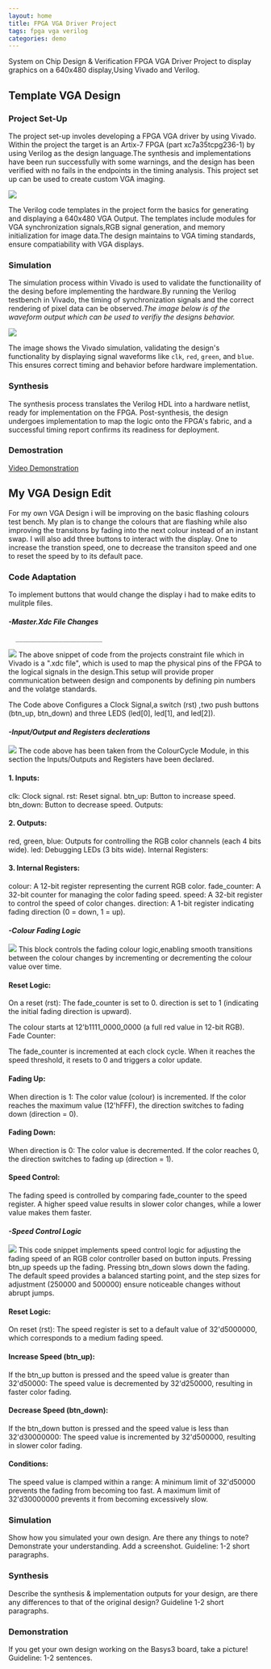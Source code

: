 ```yaml
---
layout: home
title: FPGA VGA Driver Project
tags: fpga vga verilog
categories: demo
---
```

System on Chip Design & Verification FPGA VGA Driver Project to display graphics on a 640x480 display,Using Vivado and Verilog.

## **Template VGA Design**
### **Project Set-Up**
The project set-up involes developing a FPGA VGA driver by using Vivado. Within the project the target is an Artix-7 FPGA (part xc7a35tcpg236-1) by using Verilog as the design language.The synthesis and implementations have been run successfully with some warnings, and the design has been verified with no fails in the endpoints in the timing analysis. This project set up can be used to create custom VGA imaging.


<img src="https://raw.githubusercontent.com/g00414253/fpga-vga-verilog_EvanDuffy/main/docs/assets/images/ProjectSummary.png">
<!--### **Template Code**
Outline the structure and design of the Verilog code templates you were given. What do they do? Include reference to how a VGA interface works. Guideline: 2/3 short paragraphs, consider including screenshot(s).
### **Simulation**
Explain the simulation process. Reference any important details, include a well-selected screenshot of the simulation. Guideline: 1/2 short paragraphs.
### **Synthesis**
Describe the synthesis and implementation processes. Consider including 1/2 useful screenshot(s). Guideline: 1/2 short paragraphs.
### **Demonstration**
Perhaps add a picture of your demo. Guideline: 1/2 sentences. --!>

The Verilog code templates in the project form the basics for generating and displaying a 640x480 VGA Output. The templates include modules for VGA synchronization signals,RGB signal generation, and memory initialization for image data.The design maintains to VGA timing standards, ensure compatiability with VGA displays.
### Simulation
The simulation process within Vivado is used to validate the functionaility of the desing before implementing the hardware.By running the Verilog testbench in Vivado, the timing of synchronization signals and the correct rendering of pixel data can be observed.*The image below is of the waveform output which can be used to verifiy the designs behavior.* 

<img src="https://raw.githubusercontent.com/g00414253/fpga-vga-verilog_EvanDuffy/main/docs/assets/images/Simulation.png">

The image shows the Vivado simulation, validating the design's functionality by displaying signal waveforms like `clk`, `red`, `green`, and `blue`. This ensures correct timing and behavior before hardware implementation.

### Synthesis
The synthesis process translates the Verilog HDL into a hardware netlist, ready for implementation on the FPGA. Post-synthesis, the design undergoes implementation to map the logic onto the FPGA's fabric, and a successful timing report confirms its readiness for deployment.

### Demostration
<a href="https://raw.githubusercontent.com/g00414253/fpga-vga-verilog_EvanDuffy/main/docs/assets/images/Demo_Vid.webm" target="_blank">Video Demonstration</a>

## **My VGA Design Edit**
For my own VGA Design i will be improving on the basic flashing colours test bench. My plan is to change the colours that are flashing while also improving the transitons by fading into the next colour instead of an instant swap. I will also add three buttons to interact with the display. One to increase the transtion speed, one to decrease the transiton speed and one to reset the speed by to its default pace.
### **Code Adaptation**
To implement buttons that would change the display i had to make edits to mulitple files.

#### *-Master.Xdc File Changes*
      ________________________
<img src="https://raw.githubusercontent.com/g00414253/fpga-vga-verilog_EvanDuffy/main/docs/assets/images/Basys3_Master.xdc.png">
The above snippet of code from the projects constraint file which in Vivado is a ".xdc file", which is used to map the physical pins of the FPGA to the logical signals in the design.This setup will provide proper communication between design and components by defining pin numbers and the volatge standards.

The Code above Configures a Clock Signal,a switch (rst) ,two push buttons (btn_up, btn_down) and three LEDS (led[0], led[1], and led[2]).


#### *-Input/Output and Registers declerations*
<img src="https://raw.githubusercontent.com/g00414253/fpga-vga-verilog_EvanDuffy/main/docs/assets/images/ColourCycleDeclerations.png">
The code above has been taken from the ColourCycle Module, in this section the Inputs/Outputs and Registers have been declared.

#### 1. Inputs:

clk: Clock signal.
rst: Reset signal.
btn_up: Button to increase speed.
btn_down: Button to decrease speed.
Outputs:

#### 2. Outputs:

red, green, blue: Outputs for controlling the RGB color channels (each 4 bits wide).
led: Debugging LEDs (3 bits wide).
Internal Registers:

#### 3. Internal Registers:

colour: A 12-bit register representing the current RGB color.
fade_counter: A 32-bit counter for managing the color fading speed.
speed: A 32-bit register to control the speed of color changes.
direction: A 1-bit register indicating fading direction (0 = down, 1 = up).


#### *-Colour Fading Logic*
<img src="https://raw.githubusercontent.com/g00414253/fpga-vga-verilog_EvanDuffy/main/docs/assets/images/ColourFadingLogic.png">
This block controls the fading colour logic,enabling smooth transitions between the colour changes by incrementing or decrementing the colour value over time.

#### Reset Logic:
On a reset (rst):
The fade_counter is set to 0.
direction is set to 1 (indicating the initial fading direction is upward).

The colour starts at 12'b1111_0000_0000 (a full red value in 12-bit RGB).
Fade Counter:

The fade_counter is incremented at each clock cycle.
When it reaches the speed threshold, it resets to 0 and triggers a color update.

#### Fading Up: 
When direction is 1:
The color value (colour) is incremented.
If the color reaches the maximum value (12'hFFF), the direction switches to fading down (direction = 0).

#### Fading Down:

When direction is 0:
The color value is decremented.
If the color reaches 0, the direction switches to fading up (direction = 1).

#### Speed Control:

The fading speed is controlled by comparing fade_counter to the speed register. A higher speed value results in slower color changes, while a lower value makes them faster.


#### *-Speed Control Logic*
<img src="https://raw.githubusercontent.com/g00414253/fpga-vga-verilog_EvanDuffy/main/docs/assets/images/SpeedControlLogic.png">
This code snippet implements speed control logic for adjusting the fading speed of an RGB color controller based on button inputs. 
Pressing btn_up speeds up the fading.
Pressing btn_down slows down the fading.
The default speed provides a balanced starting point, and the step sizes for adjustment (250000 and 500000) ensure noticeable changes without abrupt jumps.

#### Reset Logic:

On reset (rst):
The speed register is set to a default value of 32'd5000000, which corresponds to a medium fading speed.

#### Increase Speed (btn_up):

If the btn_up button is pressed and the speed value is greater than 32'd50000:
The speed value is decremented by 32'd250000, resulting in faster color fading.
#### Decrease Speed (btn_down):

If the btn_down button is pressed and the speed value is less than 32'd30000000:
The speed value is incremented by 32'd500000, resulting in slower color fading.

#### Conditions:

The speed value is clamped within a range:
A minimum limit of 32'd50000 prevents the fading from becoming too fast.
A maximum limit of 32'd30000000 prevents it from becoming excessively slow.


### **Simulation**
Show how you simulated your own design. Are there any things to note? Demonstrate your understanding. Add a screenshot. Guideline: 1-2 short paragraphs.
### **Synthesis**
Describe the synthesis & implementation outputs for your design, are there any differences to that of the original design? Guideline 1-2 short paragraphs.
### **Demonstration**
If you get your own design working on the Basys3 board, take a picture! Guideline: 1-2 sentences.
